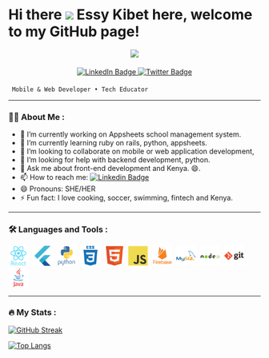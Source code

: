 <h1 dir="auto">Hi there <img src="https://media.giphy.com/media/hvRJCLFzcasrR4ia7z/giphy.gif" width="30px"/>
 Essy Kibet here, welcome to my GitHub page!</h1>

<div id="header" align="center">
  <img src="https://media.giphy.com/media/hRP1LiZ54pq26xXmrJ/giphy.gif" width="100"/>
</div>
<br>
<div id="badges" align="center">
  <a href="www.linkedin.com/in/essy-kibet">
    <img src="https://img.shields.io/badge/LinkedIn-blue?style=for-the-badge&logo=linkedin&logoColor=white" alt="LinkedIn Badge"/>
  </a>
    <a href="https://twitter.com/Kibetessy">
    <img src="https://img.shields.io/badge/Twitter-blue?style=for-the-badge&logo=twitter&logoColor=white" alt="Twitter Badge"/>
  </a>
</div>
<br>
<code> Mobile &amp; Web Developer • Tech Educator </code>

---

### :woman_technologist: About Me :

- 🔭 I’m currently working on Appsheets school management system.
- 🌱 I’m currently learning ruby on rails, python, appsheets.
- 👯 I’m looking to collaborate on mobile or web application development, 
- 🤔 I’m looking for help with backend development, python.
- 💬 Ask me about front-end development and Kenya. 😄.
- 📫 How to reach me: [![Linkedin Badge](https://img.shields.io/badge/-LinkedIn-blue?style=for-the-badge&logo=Linkedin&logoColor=white)](www.linkedin.com/in/essy-kibet)
- 😄 Pronouns: SHE/HER
- ⚡ Fun fact: I love cooking, soccer, swimming, fintech and Kenya.

---

### :hammer_and_wrench: Languages and Tools :

<div>
  <img src="https://github.com/devicons/devicon/blob/master/icons/react/react-original-wordmark.svg" title="React" alt="React" width="40" height="40"/>&nbsp;
  <img src="https://github.com/devicons/devicon/blob/master/icons/flutter/flutter-original.svg" title="Flutter" alt="Flutter" width="40" height="40"/>&nbsp;
  <img src="https://github.com/devicons/devicon/blob/master/icons/python/python-original-wordmark.svg" title="Python" alt="Pyhton" width="40" height="40"/>&nbsp;
  <img src="https://github.com/devicons/devicon/blob/master/icons/css3/css3-plain-wordmark.svg"  title="CSS3" alt="CSS" width="40" height="40"/>&nbsp;
  <img src="https://github.com/devicons/devicon/blob/master/icons/html5/html5-original.svg" title="HTML5" alt="HTML" width="40" height="40"/>&nbsp;
  <img src="https://github.com/devicons/devicon/blob/master/icons/javascript/javascript-original.svg" title="JavaScript" alt="JavaScript" width="40" height="40"/>&nbsp;
  <img src="https://github.com/devicons/devicon/blob/master/icons/firebase/firebase-plain-wordmark.svg" title="Firebase" alt="Firebase" width="40" height="40"/>&nbsp;
  <img src="https://github.com/devicons/devicon/blob/master/icons/mysql/mysql-original-wordmark.svg" title="MySQL"  alt="MySQL" width="40" height="40"/>&nbsp;
  <img src="https://github.com/devicons/devicon/blob/master/icons/nodejs/nodejs-original-wordmark.svg" title="NodeJS" alt="NodeJS" width="40" height="40"/>&nbsp;
  <img src="https://github.com/devicons/devicon/blob/master/icons/git/git-original-wordmark.svg" title="Git" **alt="Git" width="40" height="40"/>
  <img src="https://github.com/devicons/devicon/blob/master/icons/java/java-original-wordmark.svg" title="Java" alt="Java" width="40" height="40"/>&nbsp;
</div>

---

### :fire: My Stats :
[![GitHub Streak](https://github-readme-streak-stats.herokuapp.com?user=Kibetessy&theme=yellowdark)](https://git.io/streak-stats)

[![Top Langs](https://github-readme-stats.vercel.app/api/top-langs/?username=kibetessy&layout=compact&theme=vision-friendly-dark)](https://github.com/anuraghazra/github-readme-stats)
